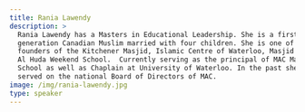 ```yaml
---
title: Rania Lawendy
description: >
  Rania Lawendy has a Masters in Educational Leadership. She is a first
  generation Canadian Muslim married with four children. She is one of the
  founders of the Kitchener Masjid, Islamic Centre of Waterloo, Masjid Aisha and
  Al Huda Weekend School.  Currently serving as the principal of MAC Maple Grove
  School as well as Chaplain at University of Waterloo. In the past she has
  served on the national Board of Directors of MAC. 
image: /img/rania-lawendy.jpg
type: speaker
---
```


